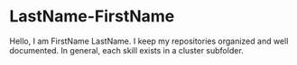 # LastName-FirstName

Hello, I am FirstName LastName. I keep my repositories organized and well documented. In general, each skill exists in a cluster subfolder.
